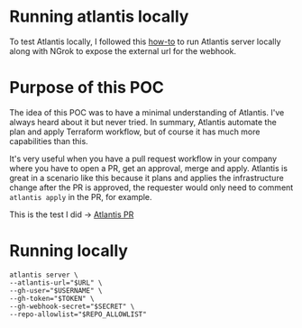 # Running atlantis locally

To test Atlantis locally, I followed this [how-to](https://www.runatlantis.io/guide/testing-locally.html) to run Atlantis server locally along with NGrok to expose the external url for the webhook.

# Purpose of this POC

The idea of this POC was to have a minimal understanding of Atlantis. I've always heard about it but never tried.
In summary, Atlantis automate the plan and apply Terraform workflow, but of course it has much more capabilities than this.

It's very useful when you have a pull request workflow in your company where you have to open a PR, get an approval, merge and apply. Atlantis is great in a scenario like this because it plans and applies the infrastructure change after the PR is approved, the requester would only need to comment `atlantis apply` in the PR, for example.

This is the test I did -> [Atlantis PR](https://github.com/jefersonlemos/atlantis-playground/pull/1)


# Running locally

```
atlantis server \
--atlantis-url="$URL" \
--gh-user="$USERNAME" \
--gh-token="$TOKEN" \
--gh-webhook-secret="$SECRET" \
--repo-allowlist="$REPO_ALLOWLIST"
```



